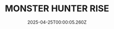 ---
title: "MONSTER HUNTER RISE"
id: 1446780
date: 2025-04-25T00:00:05.260Z
link: games/steam/recent/monster-hunter-rise
image: http://media.steampowered.com/steamcommunity/public/images/apps/1446780/560dd364b52075b783424961a43c01f9b69fde15.jpg
playtime_2weeks: 3044
playtime_forever: 6340
playtime_windows_forever: 0
playtime_mac_forever: 0
playtime_linux_forever: 6340
playtime_deck_forever: 6340
---